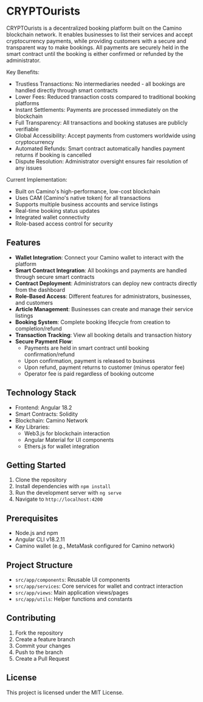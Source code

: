 # CRYPTOurists

CRYPTOurists is a decentralized booking platform built on the Camino blockchain network. It enables businesses to list their services and accept cryptocurrency payments, while providing customers with a secure and transparent way to make bookings. All payments are securely held in the smart contract until the booking is either confirmed or refunded by the administrator.

Key Benefits:
- Trustless Transactions: No intermediaries needed - all bookings are handled directly through smart contracts
- Lower Fees: Reduced transaction costs compared to traditional booking platforms
- Instant Settlements: Payments are processed immediately on the blockchain
- Full Transparency: All transactions and booking statuses are publicly verifiable
- Global Accessibility: Accept payments from customers worldwide using cryptocurrency
- Automated Refunds: Smart contract automatically handles payment returns if booking is cancelled
- Dispute Resolution: Administrator oversight ensures fair resolution of any issues

Current Implementation:
- Built on Camino's high-performance, low-cost blockchain
- Uses CAM (Camino's native token) for all transactions
- Supports multiple business accounts and service listings
- Real-time booking status updates
- Integrated wallet connectivity
- Role-based access control for security

## Features

- **Wallet Integration**: Connect your Camino wallet to interact with the platform
- **Smart Contract Integration**: All bookings and payments are handled through secure smart contracts
- **Contract Deployment**: Administrators can deploy new contracts directly from the dashboard
- **Role-Based Access**: Different features for administrators, businesses, and customers
- **Article Management**: Businesses can create and manage their service listings
- **Booking System**: Complete booking lifecycle from creation to completion/refund
- **Transaction Tracking**: View all booking details and transaction history
- **Secure Payment Flow**: 
  - Payments are held in smart contract until booking confirmation/refund
  - Upon confirmation, payment is released to business
  - Upon refund, payment returns to customer (minus operator fee)
  - Operator fee is paid regardless of booking outcome

## Technology Stack

- Frontend: Angular 18.2
- Smart Contracts: Solidity
- Blockchain: Camino Network
- Key Libraries:
  - Web3.js for blockchain interaction
  - Angular Material for UI components
  - Ethers.js for wallet integration

## Getting Started

1. Clone the repository
2. Install dependencies with `npm install`
3. Run the development server with `ng serve`
4. Navigate to `http://localhost:4200`

## Prerequisites

- Node.js and npm
- Angular CLI v18.2.11
- Camino wallet (e.g., MetaMask configured for Camino network)

## Project Structure

- `src/app/components`: Reusable UI components
- `src/app/services`: Core services for wallet and contract interaction
- `src/app/views`: Main application views/pages
- `src/app/utils`: Helper functions and constants

## Contributing

1. Fork the repository
2. Create a feature branch
3. Commit your changes
4. Push to the branch
5. Create a Pull Request

## License

This project is licensed under the MIT License.
